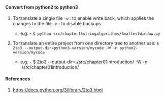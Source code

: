 #### Convert from python2 to python3
1. To translate a single file 
    `-w` : to enable write back, which applies the changes to the file
    `-n` : to disable backups
    - e.g. - `$ python src/chapter15stringalgorithms/SmallestWindow.py`

2. To translate an entire project from one directory tree to another use:
    `$ 2to3 --output-dir=python3-version/mycode -W -n python2-version/mycode`
     - e.g. -  $ 2to3 --output-dir=./src/chapter01introduction/ -W -n ./src/chapter01introduction/ 

#### References
1. https://docs.python.org/3/library/2to3.html